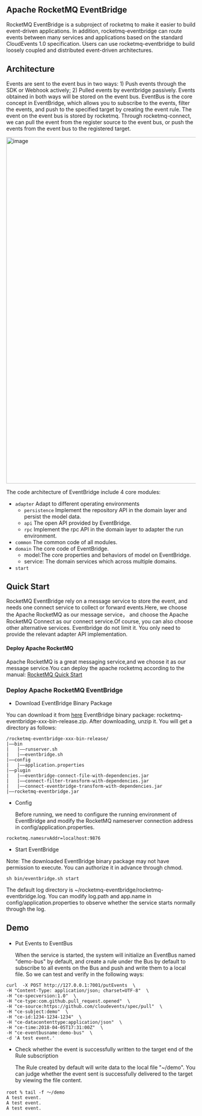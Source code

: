 ## Apache RocketMQ EventBridge

RocketMQ EventBridge is a subproject of rocketmq to make it easier to build event-driven applications. In addition,
rocketmq-eventbridge can route events between many services and applications based on the standard CloudEvents 1.0
specification. Users can use rocketmq-eventbridge to build loosely coupled and distributed event-driven architectures.

## Architecture

Events are sent to the event bus in two ways: 1) Push events through the SDK or Webhook actively; 2) Pulled events by
eventbridge passively. Events obtained in both ways will be stored on the event bus. EventBus is the core concept in
EventBridge, which allows you to subscribe to the events, filter the events, and push to the specified target by
creating the event rule. The event on the event bus is stored by rocketmq. Through rocketmq-connect, we can pull the
event from the register source to the event bus, or push the events from the event bus to the registered target.

<img width="919" alt="image" src="https://user-images.githubusercontent.com/8605835/192938456-bc158f1c-ca4a-458c-9044-7c98cf048a5d.png">

The code architecture of EventBridge include 4 core modules:

- `adapter` Adapt to different operating environments
    - `persistence` Implement the repository API in the domain layer and persist the model data.
    - `api` The open API provided by EventBridge.
    - `rpc` Implement the rpc API in the domain layer to adapter the run environment.
- `common` The common code of all modules.
- `domain` The core code of EventBridge.
    - model:The core properties and behaviors of model on EventBridge.
    - service: The domain services which across multiple domains.
- `start`

## Quick Start

RocketMQ EventBridge rely on a message service to store the event, and needs one connect service to collect or forward
events.Here, we choose the Apache RocketMQ as our message service， and choose the Apache RocketMQ Connect as our connect
service.Of course, you can also choose other alternative services. Eventbridge do not limit it. You only need to provide
the relevant adapter API implementation.

#### Deploy Apache RocketMQ

Apache RocketMQ is a great messaging service,and we choose it as our message service.You can deploy the apache rocketmq
according to the manual: [RocketMQ Quick Start](https://rocketmq.apache.org/docs/quick-start/)

### Deploy Apache RocketMQ EventBridge

* Download EventBridge Binary Package

You can download it from [here](https://www.apache.org/dyn/closer.cgi?path=rocketmq/rocketmq-eventbridge/1.1.0/rocketmq-eventbridge-1.1.0-bin-release.zip) EventBridge binary package: rocketmq-eventbridge-xxx-bin-release.zip. After downloading, unzip it. You will get a directory as follows:
```text
/rocketmq-eventbridge-xxx-bin-release/
|——bin
|   |——runserver.sh
|   |——eventbridge.sh
|——config
|   |——application.properties
|——plugin
|   |——eventbridge-connect-file-with-dependencies.jar
|   |——connect-filter-transform-with-dependencies.jar
|   |——connect-eventbridge-transform-with-dependencies.jar
|——rocketmq-eventbridge.jar
```

* Config

  Before running, we need to configure the running environment of EventBridge and modify the RocketMQ nameserver connection address in config/application.properties.

```properties
rocketmq.namesrvAddr=localhost:9876
```

* Start EventBridge

Note: The downloaded EventBridge binary package may not have permission to execute. You can authorize it in advance through chmod.

```shell
sh bin/eventbridge.sh start 
```
The default log directory is ~/rocketmq-eventbridge/rocketmq-eventbridge.log. You can modify log.path and app.name in config/application.properties to observe whether the service starts normally through the log.

## Demo

####

* Put Events to EventBus

  When the service is started, the system will initialize an EventBus named "demo-bus" by default, and create a rule under the Bus by default to subscribe to all events on the Bus and push and write them to a local file. So we can test and verify in the following ways:
```text
curl  -X POST http://127.0.0.1:7001/putEvents  \
-H "Content-Type: application/json; charset=UTF-8"  \
-H "ce-specversion:1.0"  \
-H "ce-type:com.github.pull_request.opened"  \
-H "ce-source:https://github.com/cloudevents/spec/pull"  \
-H "ce-subject:demo"  \
-H "ce-id:1234-1234-1234"  \
-H "ce-datacontenttype:application/json"  \
-H "ce-time:2018-04-05T17:31:00Z"  \
-H "ce-eventbusname:demo-bus"  \
-d 'A test event.'
```

* Check whether the event is successfully written to the target end of the Rule subscription

  The Rule created by default will write data to the local file "~/demo". You can judge whether the event sent is successfully delivered to the target by viewing the file content.

```agsl
root % tail -f ～/demo
A test event.
A test event.
A test event.
```